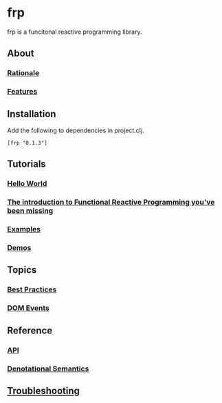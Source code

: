 # frp
frp is a funcitonal reactive programming library.

## About

### [Rationale](doc/rationale.md)

### [Features](doc/features.md)

## Installation
Add the following to dependencies in project.clj.

`[frp "0.1.3"]`

## Tutorials

### [Hello World](doc/hello-world.md) 

### [The introduction to Functional Reactive Programming you've been missing](doc/intro.md) 

### [Examples](examples)

### [Demos](https://frpexamples.github.io/)

## Topics

### [Best Practices](doc/best-practices.md)

### [DOM Events](doc/dom-events.md)

## Reference

### [API](doc/api.md)

### [Denotational Semantics](doc/semantics.tex)

## [Troubleshooting](doc/troubleshooting.md)
